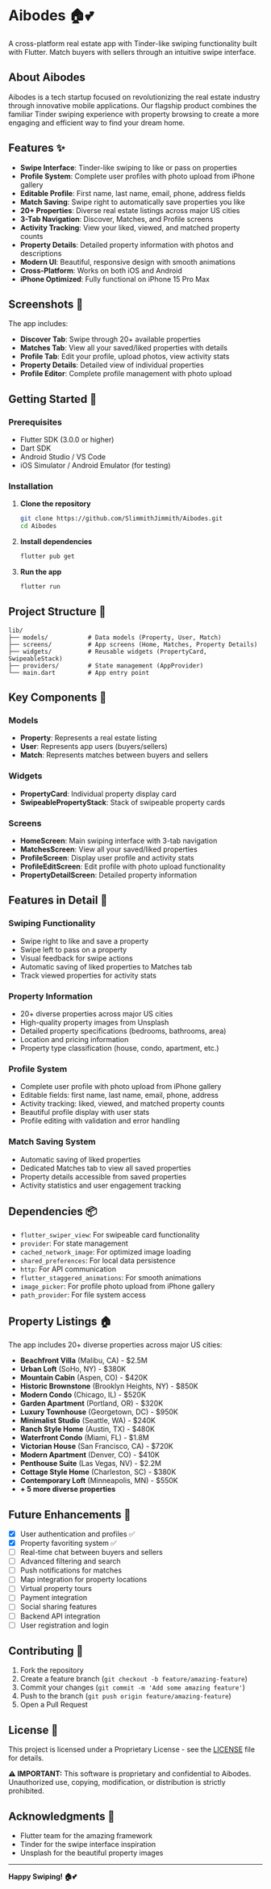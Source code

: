 # Aibodes 🏠💕

A cross-platform real estate app with Tinder-like swiping functionality built with Flutter. Match buyers with sellers through an intuitive swipe interface.

## About Aibodes

Aibodes is a tech startup focused on revolutionizing the real estate industry through innovative mobile applications. Our flagship product combines the familiar Tinder swiping experience with property browsing to create a more engaging and efficient way to find your dream home.

## Features ✨

- **Swipe Interface**: Tinder-like swiping to like or pass on properties
- **Profile System**: Complete user profiles with photo upload from iPhone gallery
- **Editable Profile**: First name, last name, email, phone, address fields
- **Match Saving**: Swipe right to automatically save properties you like
- **20+ Properties**: Diverse real estate listings across major US cities
- **3-Tab Navigation**: Discover, Matches, and Profile screens
- **Activity Tracking**: View your liked, viewed, and matched property counts
- **Property Details**: Detailed property information with photos and descriptions
- **Modern UI**: Beautiful, responsive design with smooth animations
- **Cross-Platform**: Works on both iOS and Android
- **iPhone Optimized**: Fully functional on iPhone 15 Pro Max

## Screenshots 📱

The app includes:
- **Discover Tab**: Swipe through 20+ available properties
- **Matches Tab**: View all your saved/liked properties with details
- **Profile Tab**: Edit your profile, upload photos, view activity stats
- **Property Details**: Detailed view of individual properties
- **Profile Editor**: Complete profile management with photo upload

## Getting Started 🚀

### Prerequisites

- Flutter SDK (3.0.0 or higher)
- Dart SDK
- Android Studio / VS Code
- iOS Simulator / Android Emulator (for testing)

### Installation

1. **Clone the repository**
   ```bash
   git clone https://github.com/SlimmithJimmith/Aibodes.git
   cd Aibodes
   ```

2. **Install dependencies**
   ```bash
   flutter pub get
   ```

3. **Run the app**
   ```bash
   flutter run
   ```

## Project Structure 📁

```
lib/
├── models/           # Data models (Property, User, Match)
├── screens/          # App screens (Home, Matches, Property Details)
├── widgets/          # Reusable widgets (PropertyCard, SwipeableStack)
├── providers/        # State management (AppProvider)
└── main.dart         # App entry point
```

## Key Components 🔧

### Models
- **Property**: Represents a real estate listing
- **User**: Represents app users (buyers/sellers)
- **Match**: Represents matches between buyers and sellers

### Widgets
- **PropertyCard**: Individual property display card
- **SwipeablePropertyStack**: Stack of swipeable property cards

### Screens
- **HomeScreen**: Main swiping interface with 3-tab navigation
- **MatchesScreen**: View all your saved/liked properties
- **ProfileScreen**: Display user profile and activity stats
- **ProfileEditScreen**: Edit profile with photo upload functionality
- **PropertyDetailScreen**: Detailed property information

## Features in Detail 🎯

### Swiping Functionality
- Swipe right to like and save a property
- Swipe left to pass on a property
- Visual feedback for swipe actions
- Automatic saving of liked properties to Matches tab
- Track viewed properties for activity stats

### Property Information
- 20+ diverse properties across major US cities
- High-quality property images from Unsplash
- Detailed property specifications (bedrooms, bathrooms, area)
- Location and pricing information
- Property type classification (house, condo, apartment, etc.)

### Profile System
- Complete user profile with photo upload from iPhone gallery
- Editable fields: first name, last name, email, phone, address
- Activity tracking: liked, viewed, and matched property counts
- Beautiful profile display with user stats
- Profile editing with validation and error handling

### Match Saving System
- Automatic saving of liked properties
- Dedicated Matches tab to view all saved properties
- Property details accessible from saved properties
- Activity statistics and user engagement tracking

## Dependencies 📦

- `flutter_swiper_view`: For swipeable card functionality
- `provider`: For state management
- `cached_network_image`: For optimized image loading
- `shared_preferences`: For local data persistence
- `http`: For API communication
- `flutter_staggered_animations`: For smooth animations
- `image_picker`: For profile photo upload from iPhone gallery
- `path_provider`: For file system access

## Property Listings 🏠

The app includes 20+ diverse properties across major US cities:

- **Beachfront Villa** (Malibu, CA) - $2.5M
- **Urban Loft** (SoHo, NY) - $380K
- **Mountain Cabin** (Aspen, CO) - $420K
- **Historic Brownstone** (Brooklyn Heights, NY) - $850K
- **Modern Condo** (Chicago, IL) - $520K
- **Garden Apartment** (Portland, OR) - $320K
- **Luxury Townhouse** (Georgetown, DC) - $950K
- **Minimalist Studio** (Seattle, WA) - $240K
- **Ranch Style Home** (Austin, TX) - $480K
- **Waterfront Condo** (Miami, FL) - $1.8M
- **Victorian House** (San Francisco, CA) - $720K
- **Modern Apartment** (Denver, CO) - $410K
- **Penthouse Suite** (Las Vegas, NV) - $2.2M
- **Cottage Style Home** (Charleston, SC) - $380K
- **Contemporary Loft** (Minneapolis, MN) - $550K
- **+ 5 more diverse properties**

## Future Enhancements 🚀

- [x] User authentication and profiles ✅
- [x] Property favoriting system ✅
- [ ] Real-time chat between buyers and sellers
- [ ] Advanced filtering and search
- [ ] Push notifications for matches
- [ ] Map integration for property locations
- [ ] Virtual property tours
- [ ] Payment integration
- [ ] Social sharing features
- [ ] Backend API integration
- [ ] User registration and login

## Contributing 🤝

1. Fork the repository
2. Create a feature branch (`git checkout -b feature/amazing-feature`)
3. Commit your changes (`git commit -m 'Add some amazing feature'`)
4. Push to the branch (`git push origin feature/amazing-feature`)
5. Open a Pull Request

## License 📄

This project is licensed under a Proprietary License - see the [LICENSE](LICENSE) file for details.

**⚠️ IMPORTANT:** This software is proprietary and confidential to Aibodes. 
Unauthorized use, copying, modification, or distribution is strictly prohibited.

## Acknowledgments 🙏

- Flutter team for the amazing framework
- Tinder for the swipe interface inspiration
- Unsplash for the beautiful property images

---

**Happy Swiping! 🏠💕**